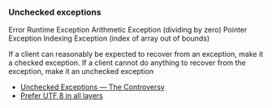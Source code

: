 
### Unchecked exceptions
Error
Runtime Exception
	Arithmetic Exception (dividing by zero)
	Pointer Exception
	Indexing Exception (index of array out of bounds)

If a client can reasonably be expected to recover from an exception, make it a checked exception.
If a client cannot do anything to recover from the exception, make it an unchecked exception

- [Unchecked Exceptions — The Controversy](https://docs.oracle.com/javase/tutorial/essential/exceptions/runtime.html)
- [Prefer UTF 8 in all layers](http://www.javapractices.com/topic/TopicAction.do?Id=206)